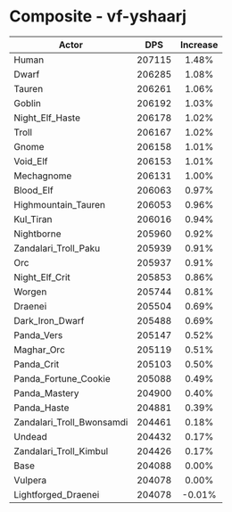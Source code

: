 # Composite - vf-yshaarj
| Actor | DPS | Increase |
|---|:---:|:---:|
|Human|207115|1.48%|
|Dwarf|206285|1.08%|
|Tauren|206261|1.06%|
|Goblin|206192|1.03%|
|Night_Elf_Haste|206178|1.02%|
|Troll|206167|1.02%|
|Gnome|206158|1.01%|
|Void_Elf|206153|1.01%|
|Mechagnome|206131|1.00%|
|Blood_Elf|206063|0.97%|
|Highmountain_Tauren|206053|0.96%|
|Kul_Tiran|206016|0.94%|
|Nightborne|205960|0.92%|
|Zandalari_Troll_Paku|205939|0.91%|
|Orc|205937|0.91%|
|Night_Elf_Crit|205853|0.86%|
|Worgen|205744|0.81%|
|Draenei|205504|0.69%|
|Dark_Iron_Dwarf|205488|0.69%|
|Panda_Vers|205147|0.52%|
|Maghar_Orc|205119|0.51%|
|Panda_Crit|205103|0.50%|
|Panda_Fortune_Cookie|205088|0.49%|
|Panda_Mastery|204900|0.40%|
|Panda_Haste|204881|0.39%|
|Zandalari_Troll_Bwonsamdi|204461|0.18%|
|Undead|204432|0.17%|
|Zandalari_Troll_Kimbul|204426|0.17%|
|Base|204088|0.00%|
|Vulpera|204078|0.00%|
|Lightforged_Draenei|204078|-0.01%|

